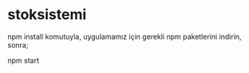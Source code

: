 # stoksistemi

npm install
komutuyla, uygulamamız için gerekli npm paketlerini indirin,  sonra;

npm start

